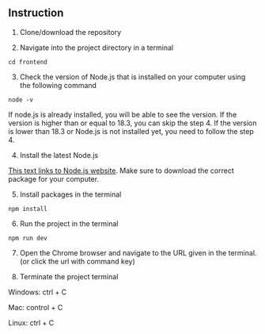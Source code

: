 ## Instruction
1. Clone/download the repository 

2. Navigate into the project directory in a terminal

`cd frontend`

3. Check the version of Node.js that is installed on your computer using the following command

`node -v`

If node.js is already installed, you will be able to see the version.
If the version is higher than or equal to 18.3, you can skip the step 4. 
If the version is lower than 18.3 or Node.js is not installed yet, you need to follow the step 4. 

4. Install the latest Node.js 

[This text links to Node.js website](https://nodejs.org/en/download).
Make sure to download the correct package for your computer. 

5. Install packages in the terminal

`npm install`

6. Run the project in the terminal

`npm run dev`

7. Open the Chrome browser and navigate to the URL given in the terminal. (or click the url with command key)

8. Terminate the project terminal

Windows: ctrl + C

Mac: control + C

Linux: ctrl + C
